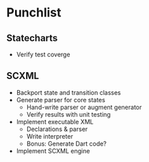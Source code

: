 # Punchlist

## Statecharts

- Verify test coverge

## SCXML

- Backport state and transition classes
- Generate parser for core states
  - Hand-write parser or augment generator
  - Verify results with unit testing
- Implement executable XML
  - Declarations & parser
  - Write interpreter
  - Bonus: Generate Dart code?
- Implement SCXML engine
